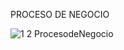 PROCESO DE NEGOCIO

![1 2 ProcesodeNegocio](https://github.com/JuanCruzGiorda/TrabajosPracticos/assets/114437428/d8d6253f-f914-4c94-8bd8-90506986e2d1)
